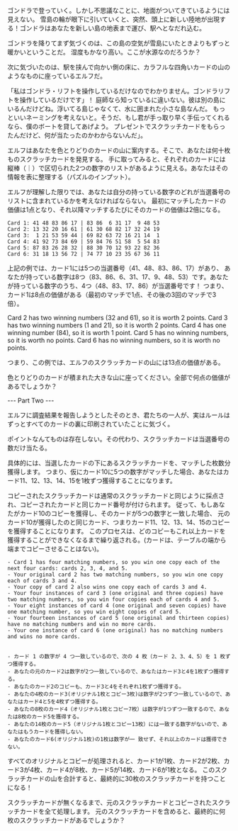 ゴンドラで登っていく。しかし不思議なことに、地面がついてきているようには見えない。
雪島の輪が眼下に引いていくと、突然、頭上に新しい陸地が出現する！ゴンドラはあなたを新しい島の地表まで運び、駅へとなだれ込む。

ゴンドラを降りてまず気づくのは、この島の空気が雪島にいたときよりもずっと暖かいということだ。
湿度もかなり高い。ここが水源なのだろうか？

次に気づいたのは、駅を挟んで向かい側の床に、カラフルな四角いカードの山のようなものに座っているエルフだ。

「私はゴンドラ・リフトを操作しているだけなのでわかりません。ゴンドラリフトを操作しているだけです」！
庭師なら知っているに違いない。彼は別の島にいるんだけどね。浮いてる島じゃなくて、水に囲まれた小さな島なんだ。
もっといいネーミングを考えないと。そうだ、もし君が手っ取り早く手伝ってくれるなら、僕のボートを貸してあげよう。
プレゼントでスクラッチカードをもらったんだけど、何が当たったのかわからないんだ」。

エルフはあなたを色とりどりのカードの山に案内する。そこで、あなたは何十枚ものスクラッチカードを発見する。
手に取ってみると、それぞれのカードには縦棒（｜）で区切られた2つの数字のリストがあるように見える。あなたはその情報を表に整理する（パズルのインプット）。

エルフが理解した限りでは、あなたは自分の持っている数字のどれが当選番号のリストに含まれているかを考えなければならない。
最初にマッチしたカードの価値は1点となり、それ以降マッチするたびにそのカードの価値は2倍になる。

```
Card 1: 41 48 83 86 17 | 83 86  6 31 17  9 48 53
Card 2: 13 32 20 16 61 | 61 30 68 82 17 32 24 19
Card 3:  1 21 53 59 44 | 69 82 63 72 16 21 14  1
Card 4: 41 92 73 84 69 | 59 84 76 51 58  5 54 83
Card 5: 87 83 26 28 32 | 88 30 70 12 93 22 82 36
Card 6: 31 18 13 56 72 | 74 77 10 23 35 67 36 11
```

上記の例では、カード1には5つの当選番号（41、48、83、86、17）があり、
あなたが持っている数字は8つ（83、86、6、31、17、9、48、53）です。あなたが持っている数字のうち、4つ（48、83、17、86）が当選番号です！
つまり、カード1は8点の価値がある（最初のマッチで1点、その後の3回のマッチで3倍）。

Card 2 has two winning numbers (32 and 61), so it is worth 2 points.
Card 3 has two winning numbers (1 and 21), so it is worth 2 points.
Card 4 has one winning number (84), so it is worth 1 point.
Card 5 has no winning numbers, so it is worth no points.
Card 6 has no winning numbers, so it is worth no points.

つまり、この例では、エルフのスクラッチカードの山には13点の価値がある。

色とりどりのカードが積まれた大きな山に座ってください。全部で何点の価値があるでしょうか？



--- Part Two ---

エルフに調査結果を報告しようとしたそのとき、君たちの一人が、実はルールはずっとすべてのカードの裏に印刷されていたことに気づく。

ポイントなんてものは存在しない。その代わり、スクラッチカードは当選番号の数だけ当たる。

具体的には、当選したカードの下にあるスクラッチカードを、マッチした枚数分獲得します。
つまり、仮にカード10に5つの数字がマッチした場合、あなたはカード11、12、13、14、15を1枚ずつ獲得することになります。

コピーされたスクラッチカードは通常のスクラッチカードと同じように採点され、コピーされたカードと同じカード番号が付けられます。
従って、もしあなたがカード10のコピーを獲得し、そのカードが5つの数字と一致した場合、
元のカード10が獲得したのと同じカード、つまりカード11、12、13、14、15のコピーを獲得することになります。
このプロセスは、どのコピーもこれ以上カードを獲得することができなくなるまで繰り返される。(カードは、テーブルの端から端までコピーさせることはない)。


```
- Card 1 has four matching numbers, so you win one copy each of the next four cards: cards 2, 3, 4, and 5.
- Your original card 2 has two matching numbers, so you win one copy each of cards 3 and 4.
- Your copy of card 2 also wins one copy each of cards 3 and 4.
- Your four instances of card 3 (one original and three copies) have two matching numbers, so you win four copies each of cards 4 and 5.
- Your eight instances of card 4 (one original and seven copies) have one matching number, so you win eight copies of card 5.
- Your fourteen instances of card 5 (one original and thirteen copies) have no matching numbers and win no more cards.
- Your one instance of card 6 (one original) has no matching numbers and wins no more cards.


- カード 1 の数字が 4 つ一致しているので、次の 4 枚（カード 2、3、4、5）を 1 枚ずつ獲得する。
- あなたの元のカード2は数字が2つ一致しているので、あなたはカード3と4を1枚ずつ獲得する。
- あなたのカード2のコピーも、カード3と4をそれぞれ1枚ずつ獲得する。
- あなたの4枚のカード3(オリジナル1枚とコピー3枚)は数字が2つずつ一致しているので、あなたはカード4と5を4枚ずつ獲得する。
- あなたの8枚のカード4（オリジナル1枚とコピー7枚）は数字が1つずつ一致するので、あなたは8枚のカード5を獲得する。
- あなたの14枚のカード5（オリジナル1枚とコピー13枚）には一致する数字がないので、あなたはもうカードを獲得しない。
- あなたのカード6(オリジナル1枚)の1枚は数字が一 致せず、それ以上のカードは獲得できない。
```

すべてのオリジナルとコピーが処理されると、カード1が1枚、カード2が2枚、カード3が4枚、カード4が8枚、カード5が14枚、カード6が1枚となる。
このスクラッチカードの山を合計すると、最終的に30枚のスクラッチカードを持つことになる！

スクラッチカードが無くなるまで、元のスクラッチカードとコピーされたスクラッチカードを全て処理します。
元のスクラッチカードを含めると、最終的に何枚のスクラッチカードがあるでしょうか？